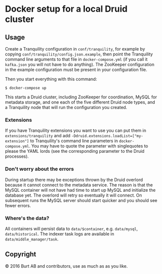 # Docker setup for a local Druid cluster

## Usage

Create a Tranquility configuration in `conf/tranquility`, for example by copying `conf/tranquility/config.json.example`, then point the Tranquility command line arguments to that file in `docker-compose.yml` (if you call it `kafka.json` you will not have to do anything). The ZooKeeper configuration in the example configuration must be present in your configuration file.

Then you start everything with this command:

```shell
$ docker-compose up
```

This starts a Druid cluster, including ZooKeeper for coordination, MySQL for metadata storage, and one each of the five different Druid node types, and a Tranquility node that will run the configuration you created.

### Extensions

If you have Tranquility extensions you want to use you can put them in `extensions/tranquility` and add `-Ddruid.extensions.loadList=["my-extension"]` to Tranquility's command line parameters in `docker-compose.yml`. You may have to quote the parameter with singlequotes to please the YAML lords (see the corresponding parameter to the Druid processes).

### Don't worry about the errors

During startup there may be exceptions thrown by the Druid overlord because it cannot connect to the metadata service. The reason is that the MySQL container will not have had time to start up MySQL and initialize the database yet. The overlord will retry so eventually it will connect. On subsequent runs the MySQL server should start quicker and you should see fewer errors.

### Where's the data?

All containers will persist data to `data/$container`, e.g. `data/mysql`, `data/historical`. The indexer task logs are available in `data/middle_manager/task`.

## Copyright

© 2016 Burt AB and contributors, use as much as as you like.
